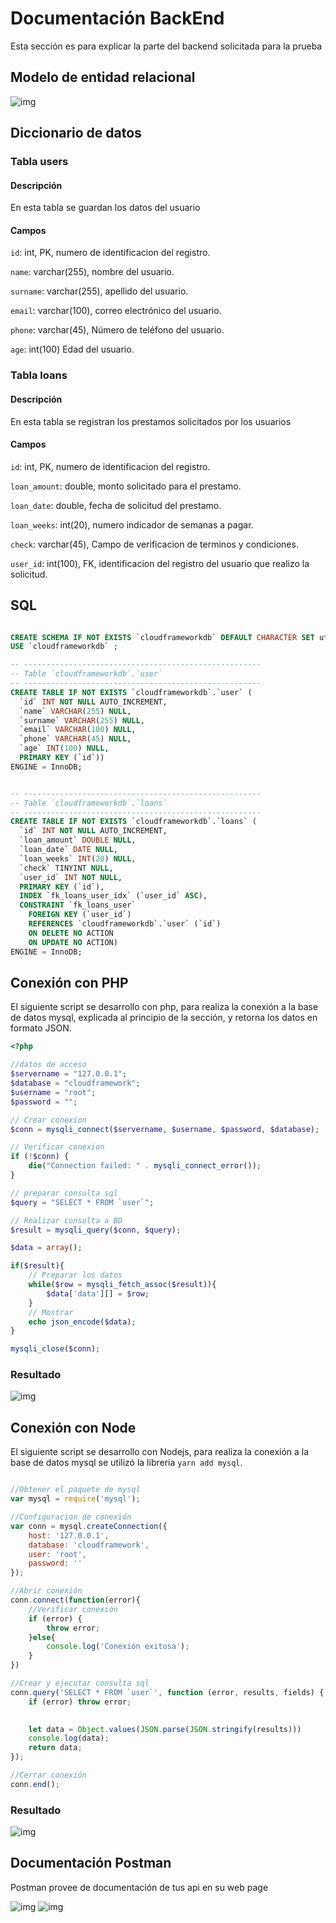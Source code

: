 # Documentación BackEnd

Esta sección es para explicar la parte del backend solicitada para la prueba

## Modelo de entidad relacional

![img](/MER.png)

## Diccionario de datos

### Tabla users

#### Descripción

En esta tabla se guardan los datos del usuario

#### Campos

`id`: int, PK, numero de identificacion del registro.

`name`: varchar(255), nombre del usuario.

`surname`: varchar(255), apellido del usuario.

`email`: varchar(100), correo electrónico del usuario.

`phone`: varchar(45), Número de teléfono del usuario.

`age`: int(100) Edad del usuario.

### Tabla loans

#### Descripción

En esta tabla se registran los prestamos solicitados por los usuarios

#### Campos

`id`: int, PK, numero de identificacion del registro.

`loan_amount`: double, monto solicitado para el prestamo.

`loan_date`: double, fecha de solicitud del prestamo.

`loan_weeks`: int(20), numero indicador de semanas a pagar.

`check`: varchar(45), Campo de verificacion de terminos y condiciones.

`user_id`: int(100), FK, identificacion del registro del usuario que realizo la solicitud.

## SQL

```sql

CREATE SCHEMA IF NOT EXISTS `cloudframeworkdb` DEFAULT CHARACTER SET utf8 ;
USE `cloudframeworkdb` ;

-- -----------------------------------------------------
-- Table `cloudframeworkdb`.`user`
-- -----------------------------------------------------
CREATE TABLE IF NOT EXISTS `cloudframeworkdb`.`user` (
  `id` INT NOT NULL AUTO_INCREMENT,
  `name` VARCHAR(255) NULL,
  `surname` VARCHAR(255) NULL,
  `email` VARCHAR(100) NULL,
  `phone` VARCHAR(45) NULL,
  `age` INT(100) NULL,
  PRIMARY KEY (`id`))
ENGINE = InnoDB;


-- -----------------------------------------------------
-- Table `cloudframeworkdb`.`loans`
-- -----------------------------------------------------
CREATE TABLE IF NOT EXISTS `cloudframeworkdb`.`loans` (
  `id` INT NOT NULL AUTO_INCREMENT,
  `loan_amount` DOUBLE NULL,
  `loan_date` DATE NULL,
  `loan_weeks` INT(20) NULL,
  `check` TINYINT NULL,
  `user_id` INT NOT NULL,
  PRIMARY KEY (`id`),
  INDEX `fk_loans_user_idx` (`user_id` ASC),
  CONSTRAINT `fk_loans_user`
    FOREIGN KEY (`user_id`)
    REFERENCES `cloudframeworkdb`.`user` (`id`)
    ON DELETE NO ACTION
    ON UPDATE NO ACTION)
ENGINE = InnoDB;


```

## Conexión con PHP

El siguiente script se desarrollo con php, para realiza la conexión a la base de datos mysql, explicada al principio de la sección, y retorna los datos en formato JSON.

```php
<?php

//datos de acceso
$servername = "127.0.0.1";
$database = "cloudframework";
$username = "root";
$password = "";

// Crear conexion
$conn = mysqli_connect($servername, $username, $password, $database);

// Verificar conexion
if (!$conn) {
    die("Connection failed: " . mysqli_connect_error());
}

// preparar consulta sql
$query = "SELECT * FROM `user`";

// Realizar consulta a BD
$result = mysqli_query($conn, $query);

$data = array();

if($result){
    // Preparar los datos
    while($row = mysqli_fetch_assoc($result)){
        $data['data'][] = $row;
    }
    // Mostrar
    echo json_encode($data);
}

mysqli_close($conn);

```

### Resultado

![img](/res_php.png)

## Conexión con Node

El siguiente script se desarrollo con Nodejs, para realiza la conexión a la base de datos mysql se utilizó la libreria `yarn add mysql`.

```js

//Obtener el paquete de mysql
var mysql = require('mysql');

//Configuracion de conexión
var conn = mysql.createConnection({
    host: '127.0.0.1',
    database: 'cloudframework',
    user: 'root',
    password: ''
});

//Abrir conexión
conn.connect(function(error){
    //Verificar conexión
    if (error) {
        throw error;
    }else{
        console.log('Conexión exitosa');
    }
})

//Crear y ejecutar consulta sql
conn.query('SELECT * FROM `user`', function (error, results, fields) {
    if (error) throw error;

    
    let data = Object.values(JSON.parse(JSON.stringify(results)))
    console.log(data);
    return data;
});

//Cerrar conexión
conn.end();

```

### Resultado

![img](/res_node.png)

## Documentación Postman

Postman provee de documentación de tus api en su web page

![img](/api_1.png)
![img](/api_2.png)
